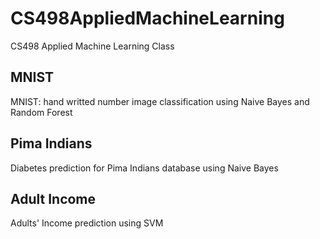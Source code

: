 # CS498AppliedMachineLearning
CS498 Applied Machine Learning Class


## MNIST
MNIST: hand writted number image classification using Naive Bayes and Random Forest

## Pima Indians
Diabetes prediction for Pima Indians database using Naive Bayes

## Adult Income
Adults' Income prediction using SVM
